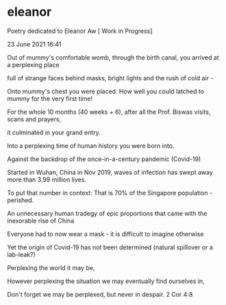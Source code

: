 # eleanor
Poetry dedicated to Eleanor Aw [ Work in Progress]

23 June 2021 16:41 

Out of mummy's comfortable womb, through the birth canal, you arrived at a perplexing place 

full of strange faces behind masks, bright lights and the rush of cold air - 

Onto mummy's chest you were placed. How well you could latched to mummy for the very first time! 

For the whole 10 months (40 weeks + 6), after all the Prof. Biswas visits, scans and prayers, 

it culminated in your grand entry. 



Into a perplexing time of human history you were born into. 

Against the backdrop of the once-in-a-century pandemic (Covid-19) 

Started in Wuhan, China in Nov 2019, waves of infection has swept away more than 3.99 million lives. 

To put that number in context: That is 70% of the Singapore population - perished.

An unnecessary human tradegy of epic proportions that came with the inexorable rise of China

Everyone had to now wear a mask - it is difficult to imagine otherwise 

Yet the origin of Covid-19 has not been determined (natural spillover or a lab-leak?)



Perplexing the world it may be, 

However perplexing the situation we may eventually find ourselves in,

Don't forget we may be perplexed, but never in despair. 2 Cor 4:8

